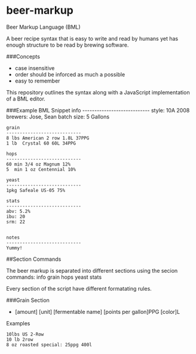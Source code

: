 beer-markup
===========

Beer Markup Language (BML)

A beer recipe syntax that is easy to write and read by humans yet has enough structure to be read by brewing software.

###Concepts
- case insensitive
- order should be inforced as much a possible
- easy to remember


This repository outlines the syntax along with a JavaScript implementation of a BML editor.

###Example BML Snippet
    info
    ----------------------------
    style: 10A 2008
    brewers: Jose, Sean
    batch size: 5 Gallons

    grain
    ----------------------------
    8 lbs American 2 row 1.8L 37PPG 
    1 lb  Crystal 60 60L 34PPG
    
    hops
    ----------------------------
    60 min 3/4 oz Magnum 12%
    5  min 1 oz Centennial 10%
    
    yeast
    ----------------------------
    1pkg Safeale US-05 75%
    
    stats
    ----------------------------
    abv: 5.2%
    ibu: 20
    srm: 22
    
    
    notes
    ----------------------------
    Yummy!

##Section Commands

The beer markup is separated into different sections using the secion commands:
    info
    grain
    hops
    yeast 
    stats

Every section of the script have different formatating rules.

###Grain Section

- [amount] [unit] [fermentable name] [points per gallon]PPG [color]L

Examples

    10lbs US 2-Row
    10 lb 2row
    8 oz roasted special: 25ppg 400l


